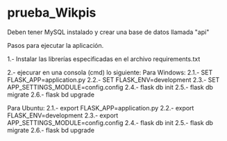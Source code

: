 # prueba_Wikpis

Deben tener MySQL instalado y crear una base de datos llamada "api"

Pasos para ejecutar la aplicación.

1.- Instalar las librerías especificadas en el archivo requirements.txt

2.- ejecurar en una consola (cmd) lo siguiente:
  Para Windows:
  2.1.- SET FLASK_APP=application.py
  2.2.- SET FLASK_ENV=development
  2.3.- SET APP_SETTINGS_MODULE=config.config
  2.4.- flask db init
  2.5.- flask db migrate
  2.6.- flask bd upgrade
  
  Para Ubuntu:
  2.1.- export FLASK_APP=application.py
  2.2.- export FLASK_ENV=development
  2.3.- export APP_SETTINGS_MODULE=config.config
  2.4.- flask db init
  2.5.- flask db migrate
  2.6.- flask bd upgrade
